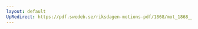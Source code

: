 ```yaml
---
layout: default
UpRedirect: https://pdf.swedeb.se/riksdagen-motions-pdf/1868/mot_1868__ak__00275/mot_1868__ak__00275_002.pdf
---
```


